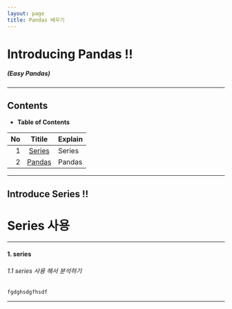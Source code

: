 ```yaml
---
layout: page
title: Pandas 배우기
---
```


<!-- $theme: gaia -->
<!-- *template: gaia -->
<!-- page_number: false -->

# Introducing Pandas !!
##### (Easy Pandas)

---

<!-- *template: invert -->

## Contents

<a name="contents"/>

* **Table of Contents**   

|No|Titile|Explain|
|--:|:-:|:--|
|1|[Series](#series)|Series|
|2|[Pandas](#pandas)|Pandas|

---

<!-- page_number: false -->

## Introduce Series !!  
# Series 사용

---

<!-- *template: invert -->
<!-- page_number: true -->

<a name="series"/>

#### 1. series

###### 1.1 series  사용 해서 분석하기

<span style="font-size:16pt">

```python
fgdghsdgfhsdf
```

---
